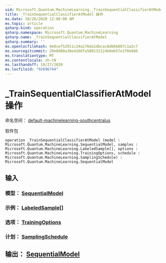 ```yaml
---
uid: Microsoft.Quantum.MachineLearning._TrainSequentialClassifierAtModel
title: _TrainSequentialClassifierAtModel 操作
ms.date: 10/26/2020 12:00:00 AM
ms.topic: article
qsharp.kind: operation
qsharp.namespace: Microsoft.Quantum.MachineLearning
qsharp.name: _TrainSequentialClassifierAtModel
qsharp.summary: ''
ms.openlocfilehash: 9e0cef52911c24a176da14bcac8db6b887c1a2c7
ms.sourcegitcommit: 29e0d88a30e4166fa580132124b0eb57e1f0e986
ms.translationtype: MT
ms.contentlocale: zh-CN
ms.lasthandoff: 10/27/2020
ms.locfileid: "92696744"
---
```

# <a name="_trainsequentialclassifieratmodel-operation"></a>_TrainSequentialClassifierAtModel 操作

命名空间： [default-machinelearning-southcentralus](xref:Microsoft.Quantum.MachineLearning)

软件包 [](https://nuget.org/packages/)




```qsharp
operation _TrainSequentialClassifierAtModel (model : Microsoft.Quantum.MachineLearning.SequentialModel, samples : Microsoft.Quantum.MachineLearning.LabeledSample[], options : Microsoft.Quantum.MachineLearning.TrainingOptions, schedule : Microsoft.Quantum.MachineLearning.SamplingSchedule) : Microsoft.Quantum.MachineLearning.SequentialModel
```


## <a name="input"></a>输入

### <a name="model--sequentialmodel"></a>模型： [SequentialModel](xref:Microsoft.Quantum.MachineLearning.SequentialModel)




### <a name="samples--labeledsample"></a>示例： [LabeledSample](xref:Microsoft.Quantum.MachineLearning.LabeledSample)[]




### <a name="options--trainingoptions"></a>选项： [TrainingOptions](xref:Microsoft.Quantum.MachineLearning.TrainingOptions)




### <a name="schedule--samplingschedule"></a>计划： [SamplingSchedule](xref:Microsoft.Quantum.MachineLearning.SamplingSchedule)





## <a name="output--sequentialmodel"></a>输出： [SequentialModel](xref:Microsoft.Quantum.MachineLearning.SequentialModel)

